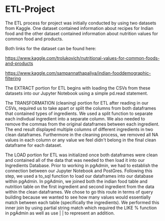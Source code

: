 # ETL-Project

The ETL process for project was initially conducted by using two datasets from Kaggle. One dataset contained information about recipes for Indian food and the other dataset contained information about nutrition values for common food and products. 

Both links for the dataset can be found here:

https://www.kaggle.com/trolukovich/nutritional-values-for-common-foods-and-products

https://www.kaggle.com/sampannathapaliya/indian-fooddemographic-filtering

The EXTRACT portion for ETL begins with loading the CSVs from these datasets into our Jupyter Notebook using a simple pd.read statement. 

The TRANSFORMATION (cleaning) portion for ETL after reading in our CSVs, required us to take apart or split the columns from both dataframes that contained types of ingredients. We used a split function to separate each indivdual ingredient into a separate column. We also needed to remove the commas from the original dataframes between each ingredient. The end result displayed multiple columns of different ingredients in two clean dataframes. Furthermore in the cleaning process, we removed all NA values in each column or any value we feel didn't belong in the final clean dataframe for each dataset. 

The LOAD portion for ETL was initialized once both dataframes were clean and contained all of the data that was needed to then load it into our Ingredients Database. Prior to working in pgAdmin, we had to establish the connection between our Jupyter Notebook and PostGres. Following this step, we used a to_sql function to load our dataframes into our database within pgAdmin. In pgAdmin, we joined both the indian food table and nutrition table on the first ingredient and second ingredient from the data within the clean dataframes. We chose to go this route in terms of query building because we wanted to see how many values would essentially match between each table (specifically the ingredients). We performed this inner join by using partial string match which required the LIKE % function in pgAdmin as well as use | | to represent an addition. 
